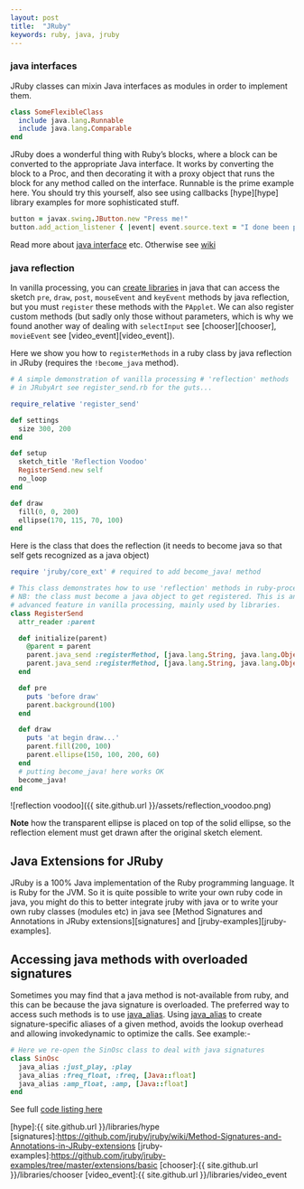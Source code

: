 ```yaml
---
layout: post
title:  "JRuby"
keywords: ruby, java, jruby
---
```

### java interfaces ###
JRuby classes can mixin Java interfaces as modules in order to implement them.

```ruby
class SomeFlexibleClass
  include java.lang.Runnable
  include java.lang.Comparable
end
```

JRuby does a wonderful thing with Ruby’s blocks, where a block can be converted to the appropriate Java interface. It works by converting the block to a Proc, and then decorating it with a proxy object that runs the block for any method called on the interface. Runnable is the prime example here. You should try this yourself, also see using callbacks [hype][hype] library examples for more sophisticated stuff.

```ruby
button = javax.swing.JButton.new "Press me!"
button.add_action_listener { |event| event.source.text = "I done been pressed." }
```
Read more about [java interface][wip] etc. Otherwise see [wiki][wiki]

### java reflection ###

In vanilla processing, you can [create libraries][library] in java that can access the sketch `pre`, `draw`, `post`, `mouseEvent` and `keyEvent` methods by java reflection, but you must `register` these methods with the `PApplet`. We can also register custom methods (but sadly only those without parameters, which is why we found another way of dealing with `selectInput` see [chooser][chooser], `movieEvent` see [video_event][video_event]).

Here we show you how to `registerMethods` in a ruby class by java reflection in JRuby (requires the `!become_java` method).

```ruby
# A simple demonstration of vanilla processing # 'reflection' methods
# in JRubyArt see register_send.rb for the guts...

require_relative 'register_send'

def settings
  size 300, 200
end

def setup
  sketch_title 'Reflection Voodoo'
  RegisterSend.new self
  no_loop
end

def draw
  fill(0, 0, 200)
  ellipse(170, 115, 70, 100)
end
```

Here is the class that does the reflection (it needs to become java so that self gets recognized as a java object)

```ruby
require 'jruby/core_ext' # required to add become_java! method

# This class demonstrates how to use 'reflection' methods in ruby-processing
# NB: the class must become a java object to get registered. This is an
# advanced feature in vanilla processing, mainly used by libraries.
class RegisterSend
  attr_reader :parent

  def initialize(parent)
    @parent = parent
    parent.java_send :registerMethod, [java.lang.String, java.lang.Object], :draw, self
    parent.java_send :registerMethod, [java.lang.String, java.lang.Object], :pre, self
  end

  def pre
    puts 'before draw'
    parent.background(100)
  end

  def draw
    puts 'at begin draw...'
    parent.fill(200, 100)
    parent.ellipse(150, 100, 200, 60)
  end
  # putting become_java! here works OK
  become_java!
end
```

![reflection voodoo]({{ site.github.url }}/assets/reflection_voodoo.png)

__Note__ how the transparent ellipse is placed on top of the solid ellipse, so the reflection element must get drawn after the original sketch element.

## Java Extensions for JRuby ###

JRuby is a 100% Java implementation of the Ruby programming language. It is Ruby for the JVM. So it is quite possible to write your own ruby code in java, you might do this to better integrate jruby with java or to write your own ruby classes (modules etc) in java see [Method Signatures and Annotations in JRuby extensions][signatures] and [jruby-examples][jruby-examples].

## Accessing java methods with overloaded signatures ##

Sometimes you may find that a java method is not-available from ruby, and this can be because the java signature is overloaded. The preferred way to access such methods is to use [java_alias][alias]. Using [java_alias][alias] to create signature-specific aliases of a given method, avoids the lookup overhead and allowing invokedynamic to optimize the calls. See example:-

```ruby
# Here we re-open the SinOsc class to deal with java signatures
class SinOsc
  java_alias :just_play, :play
  java_alias :freq_float, :freq, [Java::float]
  java_alias :amp_float, :amp, [Java::float]
end
```

See full [code listing here][code]

[code]:https://github.com/ruby-processing/JRubyArt-examples/blob/master/processing_app/library/sound/sine_cluster.rb
[alias]:https://github.com/jruby/jruby/wiki/ImprovingJavaIntegrationPerformance
[library]:https://github.com/processing/processing/wiki/Library-Basics
[wip]:http://kares.org/jruby-ji-doc/
[wiki]:https://github.com/jruby/jruby/wiki/CallingJavaFromJRuby
[hype]:{{ site.github.url }}/libraries/hype
[signatures]:https://github.com/jruby/jruby/wiki/Method-Signatures-and-Annotations-in-JRuby-extensions
[jruby-examples]:https://github.com/jruby/jruby-examples/tree/master/extensions/basic
[chooser]:{{ site.github.url }}/libraries/chooser
[video_event]:{{ site.github.url }}/libraries/video_event
